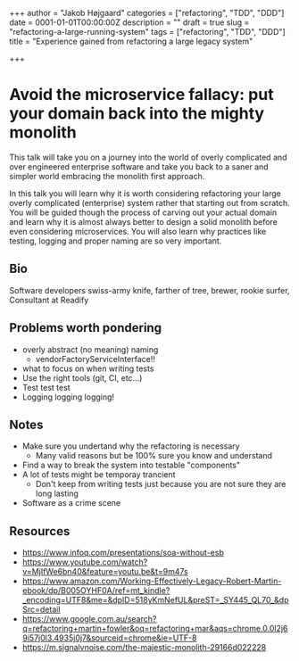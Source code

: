 +++
author = "Jakob Højgaard"
categories = ["refactoring", "TDD", "DDD"]
date = 0001-01-01T00:00:00Z
description = ""
draft = true
slug = "refactoring-a-large-running-system"
tags = ["refactoring", "TDD", "DDD"]
title = "Experience gained from refactoring a large legacy system"

+++

# Avoid the microservice fallacy: put your domain back into the mighty monolith

This talk will take you on a journey into the world of overly complicated and over engineered enterprise software and take you back to a saner and simpler world embracing the monolith first approach.

In this talk you will learn why it is worth considering refactoring your large overly complicated (enterprise) system rather that starting out from scratch. You will be guided though the process of carving out your actual domain and learn why it is almost always better to design a solid monolith before even considering microservices. You will also learn why practices like testing, logging and proper naming are so very important.

## Bio

Software developers swiss-army knife, farther of tree, brewer, rookie surfer, Consultant at Readify


## Problems worth pondering

* overly abstract (no meaning) naming
  * vendorFactoryServiceInterface!!
* what to focus on when writing tests
* Use the right tools (git, CI, etc...)
* Test test test
* Logging logging logging!

## Notes

* Make sure you undertand why the refactoring is necessary
  * Many valid reasons but be 100% sure you know and understand
* Find a way to break the system into testable "components"
* A lot of tests might be temporay trancient
  * Don't keep from writing tests just because you are not sure they are long lasting
* Software as a crime scene

## Resources

* https://www.infoq.com/presentations/soa-without-esb
* https://www.youtube.com/watch?v=MjIfWe6bn40&feature=youtu.be&t=9m47s
* https://www.amazon.com/Working-Effectively-Legacy-Robert-Martin-ebook/dp/B005OYHF0A/ref=mt_kindle?_encoding=UTF8&me=&dpID=518yKmNefUL&preST=_SY445_QL70_&dpSrc=detail
* https://www.google.com.au/search?q=refactoring+martin+fowler&oq=refactoring+mar&aqs=chrome.0.0l2j69i57j0l3.4935j0j7&sourceid=chrome&ie=UTF-8
* https://m.signalvnoise.com/the-majestic-monolith-29166d022228
